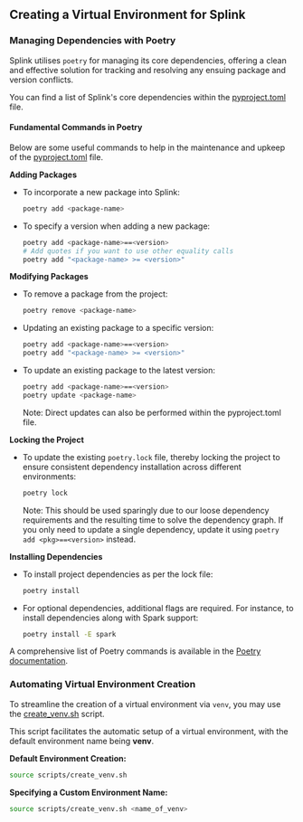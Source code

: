 ## Creating a Virtual Environment for Splink

### Managing Dependencies with Poetry

Splink utilises `poetry` for managing its core dependencies, offering a clean and effective solution for tracking and resolving any ensuing package and version conflicts.

You can find a list of Splink's core dependencies within the [pyproject.toml](https://github.com/moj-analytical-services/splink/blob/master/pyproject.toml) file.

#### Fundamental Commands in Poetry

Below are some useful commands to help in the maintenance and upkeep of the [pyproject.toml](https://github.com/moj-analytical-services/splink/blob/master/pyproject.toml) file.

**Adding Packages**
- To incorporate a new package into Splink:
  ```sh
  poetry add <package-name>
  ```
- To specify a version when adding a new package:
  ```sh
  poetry add <package-name>==<version>
  # Add quotes if you want to use other equality calls
  poetry add "<package-name> >= <version>"
  ```

**Modifying Packages**
- To remove a package from the project:
  ```sh
  poetry remove <package-name>
  ```
- Updating an existing package to a specific version:
  ```sh
  poetry add <package-name>==<version>
  poetry add "<package-name> >= <version>"
  ```
- To update an existing package to the latest version:
  ```sh
  poetry add <package-name>==<version>
  poetry update <package-name>
  ```
  Note: Direct updates can also be performed within the pyproject.toml file.

**Locking the Project**
- To update the existing `poetry.lock` file, thereby locking the project to ensure consistent dependency installation across different environments:
  ```sh
  poetry lock
  ```
  Note: This should be used sparingly due to our loose dependency requirements and the resulting time to solve the dependency graph. If you only need to update a single dependency, update it using `poetry add <pkg>==<version>` instead.

**Installing Dependencies**
- To install project dependencies as per the lock file:
  ```sh
  poetry install
  ```
- For optional dependencies, additional flags are required. For instance, to install dependencies along with Spark support:
  ```sh
  poetry install -E spark
  ```

A comprehensive list of Poetry commands is available in the [Poetry documentation](https://python-poetry.org/docs/cli/).

### Automating Virtual Environment Creation

To streamline the creation of a virtual environment via `venv`, you may use the [create_venv.sh](https://github.com/moj-analytical-services/splink/blob/master/scripts/create_venv.sh) script.

This script facilitates the automatic setup of a virtual environment, with the default environment name being **venv**.

**Default Environment Creation:**
```sh
source scripts/create_venv.sh
```

**Specifying a Custom Environment Name:**
```sh
source scripts/create_venv.sh <name_of_venv>
```
